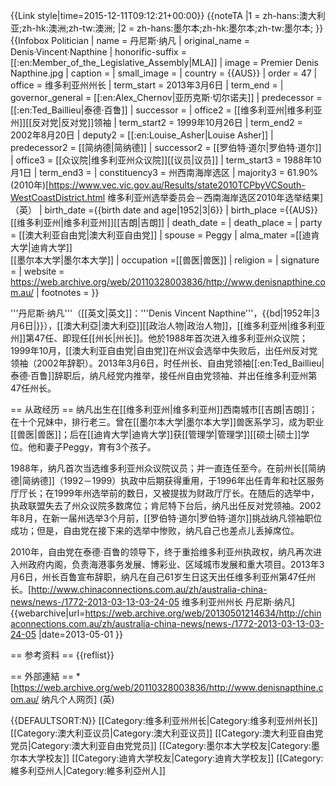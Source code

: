 {{Link style|time=2015-12-11T09:12:21+00:00}}
{{noteTA
|1 = zh-hans:澳大利亚;zh-hk:澳洲;zh-tw:澳洲;
|2 = zh-hans:墨尔本;zh-hk:墨尔本;zh-tw:墨尔本;
}}
{{Infobox Politician
| name          = 丹尼斯·纳凡
| original_name = Denis·Vincent·Napthine
| honorific-suffix = [[:en:Member_of_the_Legislative_Assembly|MLA]]
| image         = Premier Denis Napthine.jpg
| caption       = 
| small_image   = 
| country = {{AUS}}
| order = 47
| office       = 维多利亚州州长
| term_start   = 2013年3月6日
| term_end     =
| governor_general = [[:en:Alex_Chernov|亚历克斯·切尔诺夫]]
| predecessor  = [[:en:Ted_Baillieu|泰德·百鲁]]
| successor    =
| office2        = [[维多利亚州|维多利亚州]][[反对党|反对党]]领袖
| term_start2    = 1999年10月26日
| term_end2      = 2002年8月20日
| deputy2   = [[:en:Louise_Asher|Louise Asher]]
| predecessor2   = [[简纳德|简纳德]]
| successor2     = [[罗伯特·道尔|罗伯特·道尔]] 
| office3       = [[众议院|维多利亚州众议院]][[议员|议员]] 
| term_start3   = 1988年10月1日
| term_end3     = 
| constituency3 = 州西南海岸选区
| majority3     =  61.90% (2010年)<ref>[https://www.vec.vic.gov.au/Results/state2010TCPbyVCSouth-WestCoastDistrict.html 维多利亚州选举委员会－西南海岸选区2010年选举结果] （英）</ref>
| birth_date    ={{birth date and age|1952|3|6}} 
| birth_place   ={{AUS}}[[维多利亚州|维多利亚州]][[吉朗|吉朗]]
| death_date    = 
| death_place   = 
| party         = [[澳大利亚自由党|澳大利亚自由党]]
| spouse     = Peggy
| alma_mater    =[[迪肯大学|迪肯大学]]<br>[[墨尔本大学|墨尔本大学]]
| occupation    =[[兽医|兽医]]
| religion      =
| signature     =
| website       = https://web.archive.org/web/20110328003836/http://www.denisnapthine.com.au/
| footnotes     = 
}}

'''丹尼斯·纳凡'''（[[英文|英文]]：'''Denis Vincent Napthine'''，{{bd|1952年|3月6日|}}），[[澳大利亞|澳大利亞]][[政治人物|政治人物]]，[[维多利亚州|维多利亚州]]第47任、即现任[[州长|州长]]。他於1988年首次进入维多利亚州众议院；1999年10月，[[澳大利亚自由党|自由党]]在州议会选举中失败后，出任州反对党领袖（2002年辞职）。2013年3月6日，时任州长、自由党领袖[[:en:Ted_Baillieu|泰德·百鲁]]辞职后，纳凡经党内推举，接任州自由党领袖、并出任维多利亚州第47任州长。

== 从政经历 ==
纳凡出生在[[维多利亚州|维多利亚州]]西南城市[[吉朗|吉朗]]；在十个兄妹中，排行老三。曾在[[墨尔本大学|墨尔本大学]]兽医系学习，成为职业[[兽医|兽医]]；后在[[迪肯大学|迪肯大学]]获[[管理学|管理学]][[硕士|硕士]]学位。他和妻子Peggy，育有3个孩子。

1988年，纳凡首次当选维多利亚州众议院议员；并一直连任至今。在前州长[[简纳德|简纳德]]（1992－1999）执政中后期获得重用，于1996年出任青年和社区服务厅厅长；在1999年州选举前的数日，又被提拔为财政厅厅长。在随后的选举中，执政联盟失去了州众议院多数席位；肯尼特下台后，纳凡出任反对党领袖。2002年8月，在新一届州选举3个月前，[[罗伯特·道尔|罗伯特·道尔]]挑战纳凡领袖职位成功；但是，自由党在接下来的选举中惨败，纳凡自己也差点儿丢掉席位。

2010年，自由党在泰德·百鲁的领导下，终于重拾维多利亚州执政权，纳凡再次进入州政府内阁，负责海港事务发展、博彩业、区域城市发展和重大项目。2013年3月6日，州长百鲁宣布辞职，纳凡在自己61岁生日这天出任维多利亚州第47任州长。<ref>[http://www.chinaconnections.com.au/zh/australia-china-news/news-/1772-2013-03-13-03-24-05 维多利亚州州长 丹尼斯·纳凡] {{webarchive|url=https://web.archive.org/web/20130501214634/http://chinaconnections.com.au/zh/australia-china-news/news-/1772-2013-03-13-03-24-05 |date=2013-05-01 }}</ref>

== 参考资料 ==
{{reflist}}

== 外部連結 ==
*[https://web.archive.org/web/20110328003836/http://www.denisnapthine.com.au/ 纳凡个人网页] (英)

{{DEFAULTSORT:N}}
[[Category:维多利亚州州长|Category:维多利亚州州长]]
[[Category:澳大利亚议员|Category:澳大利亚议员]]
[[Category:澳大利亚自由党党员|Category:澳大利亚自由党党员]]
[[Category:墨尔本大学校友|Category:墨尔本大学校友]]
[[Category:迪肯大学校友|Category:迪肯大学校友]]
[[Category:維多利亞州人|Category:維多利亞州人]]